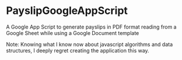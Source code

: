 # PayslipGoogleAppScript
A Google App Script to generate payslips in PDF format reading from a Google Sheet while using a Google Document template

Note: Knowing what I know now about javascript algorithms and data structures, I deeply regret creating the application this way.

